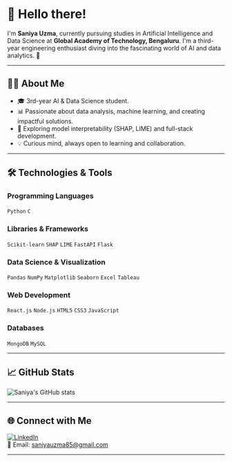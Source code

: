# 👋 Hello there!

I'm **Saniya Uzma**, currently pursuing studies in Artificial Intelligence and Data Science at **Global Academy of Technology, Bengaluru**. I'm a third-year engineering enthusiast diving into the fascinating world of AI and data analytics. 🚀

---

## 👩‍💻 About Me
- 🎓 3rd-year AI & Data Science student.
- 📊 Passionate about data analysis, machine learning, and creating impactful solutions.
- 🌟 Exploring model interpretability (SHAP, LIME) and full-stack development.
- 💡 Curious mind, always open to learning and collaboration.

---

## 🛠️ Technologies & Tools

### Programming Languages
`Python` `C`

### Libraries & Frameworks
`Scikit-learn` `SHAP` `LIME` `FastAPI` `Flask`

### Data Science & Visualization
`Pandas` `NumPy` `Matplotlib` `Seaborn` `Excel` `Tableau`

### Web Development
`React.js` `Node.js` `HTML5` `CSS3` `JavaScript`

### Databases
`MongoDB` `MySQL`

---

## 📈 GitHub Stats
![Saniya's GitHub stats](https://github-readme-stats.vercel.app/api?username=saniyauzma&show_icons=true&theme=radical)

---

## 🌐 Connect with Me
[![LinkedIn](https://img.shields.io/badge/LinkedIn-blue?logo=linkedin&logoColor=white)](https://www.linkedin.com/in/saniyauzma)  
📧 Email: saniyauzma85@gmail.com

---
